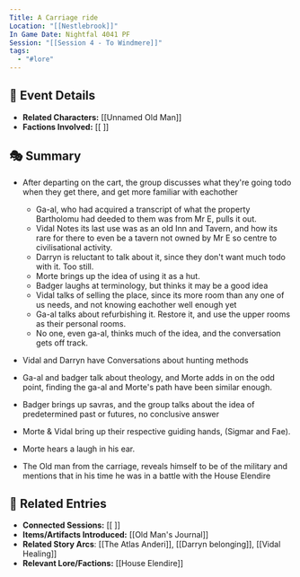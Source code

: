 ```yaml
---
Title: A Carriage ride
Location: "[[Nestlebrook]]"
In Game Date: Nightfal 4041 PF
Session: "[[Session 4 - To Windmere]]"
tags:
  - "#lore"
---
```


## 📆 Event Details
- **Related Characters:** [[Unnamed Old Man]]  
- **Factions Involved:** [[ ]]  

## 🎭 Summary
- After departing on the cart, the group discusses what they're going todo when they get there, and get more familiar with eachother
	- Ga-al, who had acquired a transcript of what the property Bartholomu had deeded to them was from Mr E, pulls it out.
	- Vidal Notes its last use was as an old Inn and Tavern, and how its rare for there to even be a tavern not owned by Mr E so centre to civilisational activity.
	- Darryn is reluctant to talk about it, since they don't want much todo with it. Too still.
	- Morte brings up the idea of using it as a hut. 
	- Badger laughs at terminology, but thinks it may be a good idea
	- Vidal talks of selling the place, since its more room than any one of us needs, and not knowing eachother well enough yet
	- Ga-al talks about refurbishing it. Restore it, and use the upper rooms as their personal rooms.
	- No one, even ga-al, thinks much of the idea, and the conversation gets off track.
-  Vidal and Darryn have Conversations about hunting methods
- Ga-al and badger talk about theology, and Morte adds in on the odd point, finding the ga-al and Morte's path have been similar enough.
- Badger brings up savras, and the group talks about the idea of predetermined past or futures, no conclusive answer
- Morte & Vidal bring up their respective guiding hands, (Sigmar and Fae).
- Morte hears a laugh in his ear.

- The Old man from the carriage, reveals himself to be of the military and mentions that in his time he was in a battle with the House Elendire
## 🔗 Related Entries
- **Connected Sessions:** [[ ]]  
- **Items/Artifacts Introduced:** [[Old Man's Journal]]  
- **Related Story Arcs**: [[The Atlas Anderi]], [[Darryn belonging]], [[Vidal Healing]]
- **Relevant Lore/Factions:** [[House Elendire]]  
